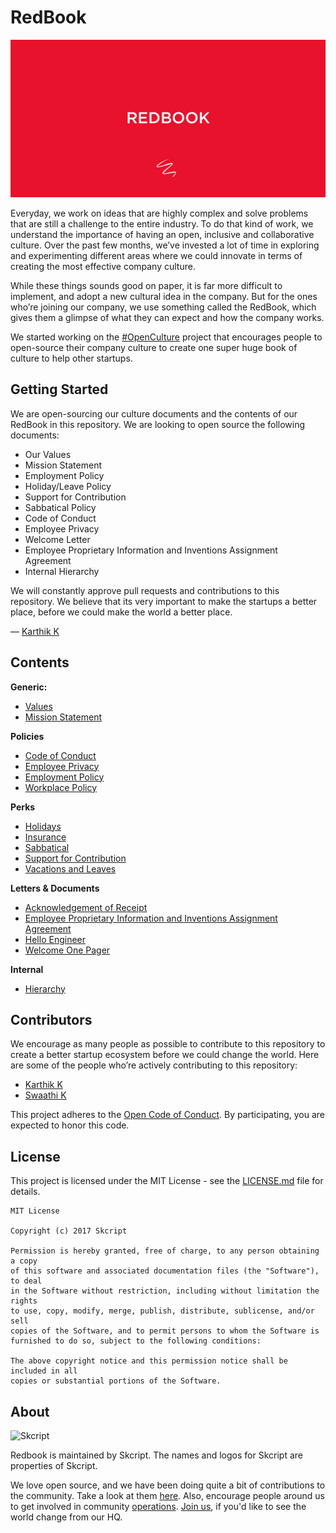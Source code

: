 # RedBook

![Redbook Image](redbook.jpeg)

Everyday, we work on ideas that are highly complex and solve problems that are still a challenge to the entire industry. To do that kind of work, we understand the importance of having an open, inclusive and collaborative culture. Over the past few months, we’ve invested a lot of time in exploring and experimenting different areas where we could innovate in terms of creating the most effective company culture. 

While these things sounds good on paper, it is far more difficult to implement, and adopt a new cultural idea in the company. But for the ones who’re joining our company, we use something called the RedBook, which gives them a glimpse of what they can expect and how the company works. 

We started working on the [#OpenCulture](https://twitter.com/SkcriptHQ/status/644131856334499841) project that encourages people to open-source their company culture to create one super huge book of culture to help other startups.


## Getting Started

We are open-sourcing our culture documents and the contents of our RedBook in this repository. We are looking to open source the following documents:

- Our Values
- Mission Statement
- Employment Policy
- Holiday/Leave Policy
- Support for Contribution
- Sabbatical Policy
- Code of Conduct
- Employee Privacy
- Welcome Letter
- Employee Proprietary Information and Inventions Assignment Agreement
- Internal Hierarchy

We will constantly approve pull requests and contributions to this repository. We believe that its very important to make the startups a better place, before we could make the world a better place.

— [Karthik K](https://twitter.com/imkarthikk)


## Contents

**Generic:**

- [Values](https://github.com/skcript/RedBook/blob/master/Values.md)
- [Mission Statement](https://github.com/skcript/RedBook/blob/master/Mission%20Statement.md)

**Policies**

- [Code of Conduct](https://github.com/skcript/RedBook/blob/master/Policies/Code%20of%20Conduct.md)
- [Employee Privacy](https://github.com/skcript/RedBook/blob/master/Policies/Employee%20Privacy.md)
- [Employment Policy](https://github.com/skcript/RedBook/blob/master/Policies/Employment%20Policy.md)
- [Workplace Policy](https://github.com/skcript/RedBook/blob/master/Policies/Workplace%20Policy.md)

**Perks**

- [Holidays](https://github.com/skcript/RedBook/blob/master/Perks/Holidays.md)
- [Insurance](https://github.com/skcript/RedBook/blob/master/Perks/Insurance.md)
- [Sabbatical](https://github.com/skcript/RedBook/blob/master/Perks/Sabbatical.md)
- [Support for Contribution](https://github.com/skcript/RedBook/blob/master/Perks/Support%20for%20Contribution.md)
- [Vacations and Leaves](https://github.com/skcript/RedBook/blob/master/Perks/Vacations%20and%20Leaves.md)

**Letters & Documents**

- [Acknowledgement of Receipt](https://github.com/skcript/RedBook/blob/master/Letters%20%26%20Documents/Acknowledgment%20of%20Receipt.md)
- [Employee Proprietary Information and Inventions Assignment Agreement](https://github.com/skcript/RedBook/blob/master/Letters%20%26%20Documents/EPIIAA.md)
- [Hello Engineer](https://github.com/skcript/RedBook/blob/master/Letters%20%26%20Documents/Hello%20Engineer.md)
- [Welcome One Pager](https://github.com/skcript/RedBook/blob/master/Letters%20%26%20Documents/Welcome%20One%20Pager.md)

**Internal**

- [Hierarchy](https://github.com/skcript/RedBook/blob/master/Internal/Hierarchy.md)


## Contributors

We encourage as many people as possible to contribute to this repository to create a better startup ecosystem before we could change the world. Here are some of the people who’re actively contributing to this repository:

- [Karthik K](https://github.com/imkarthikk)
- [Swaathi K](https://github.com/swaathi)

This project adheres to the [Open Code of Conduct][code-of-conduct]. By participating, you are expected to honor this code.

[code-of-conduct]: http://todogroup.org/opencodeofconduct/#RedBook/karthik@skcript.com


## License

This project is licensed under the MIT License - see the [LICENSE.md](LICENSE.md) file for details.

    MIT License

    Copyright (c) 2017 Skcript

    Permission is hereby granted, free of charge, to any person obtaining a copy
    of this software and associated documentation files (the "Software"), to deal
    in the Software without restriction, including without limitation the rights
    to use, copy, modify, merge, publish, distribute, sublicense, and/or sell
    copies of the Software, and to permit persons to whom the Software is
    furnished to do so, subject to the following conditions:

    The above copyright notice and this permission notice shall be included in all
    copies or substantial portions of the Software.



## About

![Skcript](http://www.skcript.com/static/skcript_norm.png)

Redbook is maintained by Skcript. The names and logos for Skcript are properties of Skcript.

We love open source, and we have been doing quite a bit of contributions to the community. Take a look at them [here][skcriptoss]. Also, encourage people around us to get involved in community [operations][community]. [Join us][hiring], if you'd like to see the world change from our HQ.

[skcriptoss]: http://skcript.github.io/
[community]: http://discourse.skcript.com/
[hiring]: http://www.skcript.com/careers?utm_source=github

